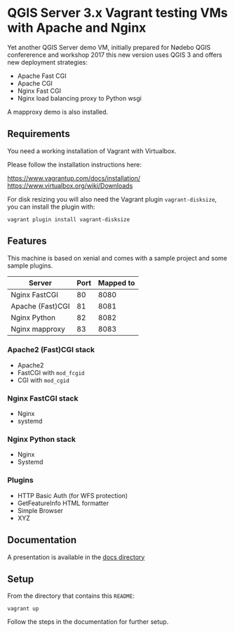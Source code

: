 # QGIS Server 3.x Vagrant testing VMs with Apache and Nginx

Yet another QGIS Server demo VM, initially prepared for Nødebo QGIS
confererence and workshop 2017 this new version uses QGIS 3
and offers new deployment strategies:

+ Apache Fast CGI
+ Apache CGI
+ Nginx Fast CGI
+ Nginx load balancing proxy to Python wsgi

A mapproxy demo is also installed.

## Requirements

You need a working installation of Vagrant with Virtualbox.

Please follow the installation instructions here:

https://www.vagrantup.com/docs/installation/
https://www.virtualbox.org/wiki/Downloads

For disk resizing you will also need the Vagrant plugin `vagrant-disksize`, you can install the plugin with:

    vagrant plugin install vagrant-disksize


## Features

This machine is based on xenial and comes with a sample project and some sample plugins.


| Server            | Port       | Mapped to |
|---                |---         |---        |
| Nginx FastCGI     | 80         | 8080      |
| Apache (Fast)CGI  | 81         | 8081      |
| Nginx Python      | 82         | 8082      |
| Nginx mapproxy    | 83         | 8083      |


### Apache2 (Fast)CGI stack

- Apache2
- FastCGI with `mod_fcgid`
- CGI with `mod_cgid`

### Nginx FastCGI stack

- Nginx
- systemd

### Nginx Python stack

- Nginx
- Systemd

### Plugins

- HTTP Basic Auth (for WFS protection)
- GetFeatureInfo HTML formatter
- Simple Browser
- XYZ

## Documentation

A presentation is available in the [docs directory](docs/index.rst)

## Setup

From the directory that contains this `README`:

```
vagrant up
```

Follow the steps in the documentation for further setup.

